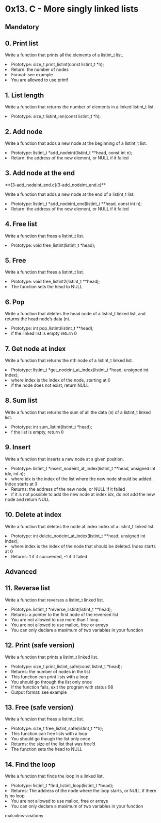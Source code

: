 <h1>0x13. C - More singly linked lists</h1>
<h2>Mandatory</h2>
<h2>0. Print list</h2>
<p>Write a function that prints all the elements of a listint_t list.
	<li> Prototype: size_t print_listint(const listint_t *h);</li>
	<li>Return: the number of nodes</li>
	<li>Format: see example</li>
	<li>You are allowed to use printf</li>
</p>
<h2>1. List length</h2>
<p>Write a function that returns the number of elements in a linked listint_t list.
	<li>Prototype: size_t listint_len(const listint_t *h);</li>
</p>
<h2>2. Add node</h2>
<p>Write a function that adds a new node at the beginning of a listint_t list.
	<li>Prototype: listint_t *add_nodeint(listint_t **head, const int n);</li>
	<li>Return: the address of the new element, or NULL if it failed</li>
</p>
<h2>3. Add node at the end</h2>
**[3-add_nodeint_end.c](3-add_nodeint_end.c)**
<p>Write a function that adds a new node at the end of a listint_t list.

<li>Prototype: listint_t *add_nodeint_end(listint_t **head, const int n);</li>
<li>Return: the address of the new element, or NULL if it failed</li>
</p>
<h2>4. Free list</h2>
<p>Write a function that frees a listint_t list.
	<li>Prototype: void free_listint(listint_t *head);</li>
</p>
<h2>5. Free</h2>
<p>Write a function that frees a listint_t list.
	<li>Prototype: void free_listint2(listint_t **head);</li>
	<li>The function sets the head to NULL</li>
</p>
<h2>6. Pop</h2>
<p>Write a function that deletes the head node of a listint_t linked list, and returns the head node’s data (n).
<li>Prototype: int pop_listint(listint_t **head);</li>
<li>if the linked list is empty return 0</li>
</p>
<h2>7. Get node at index</h2>
<p>Write a function that returns the nth node of a listint_t linked list.
	<li>Prototype: listint_t *get_nodeint_at_index(listint_t *head, unsigned int index);</li>
	<li>where index is the index of the node, starting at 0</li>
	<li>if the node does not exist, return NULL</li>
</p>
<h2>8. Sum list</h2>
<p>Write a function that returns the sum of all the data (n) of a listint_t linked list.
	<li>Prototype: int sum_listint(listint_t *head);</li>
	<li>f the list is empty, return 0</li>
<h2>9. Insert</h2>
<p>Write a function that inserts a new node at a given position.
	<li>Prototype: listint_t *insert_nodeint_at_index(listint_t **head, unsigned int idx, int n);</li>
	<li>where idx is the index of the list where the new node should be added. Index starts at 0</li>
	<li>Returns: the address of the new node, or NULL if it failed</li>
	<li>if it is not possible to add the new node at index idx, do not add the new node and return NULL</li>
</p>
<h2>10. Delete at index</h2>
<p>Write a function that deletes the node at index index of a listint_t linked list.
	<li>Prototype: int delete_nodeint_at_index(listint_t **head, unsigned int index);</li>
	<li>where index is the index of the node that should be deleted. Index starts at 0</li>
	<li>Returns: 1 if it succeeded, -1 if it failed</li>
</p>
<h2>Advanced</h2>
<h2>11. Reverse list</h2>
<p>Write a function that reverses a listint_t linked list.
	<li>Prototype: listint_t *reverse_listint(listint_t **head);</li>
	<li>Returns: a pointer to the first node of the reversed list</li>
	<li>You are not allowed to use more than 1 loop.</li>
	<li>You are not allowed to use malloc, free or arrays</li>
	<li>You can only declare a maximum of two variables in your function</li>

</p>
<h2>12. Print (safe version)</h2>
<p>Write a function that prints a listint_t linked list.
	<li>Prototype: size_t print_listint_safe(const listint_t *head);</li>
	<li>Returns: the number of nodes in the list</li>
	<li>This function can print lists with a loop</li>
	<li>You should go through the list only once</li>
	<li>If the function fails, exit the program with status 98</li>
	<li>Output format: see example</li>
	
</p>
<h2>13. Free (safe version)</h2>
<p>Write a function that frees a listint_t list.
	<li>Prototype: size_t free_listint_safe(listint_t **h);</li>
	<li>This function can free lists with a loop</li>
	<li>You should go though the list only once</li>
	<li>Returns: the size of the list that was free’d</li>
	<li>The function sets the head to NULL</li>
</p>
<h2>14. Find the loop</h2>
<p>Write a function that finds the loop in a linked list.
	<li>Prototype: listint_t *find_listint_loop(listint_t *head);</li>
	<li>Returns: The address of the node where the loop starts, or NULL if there is no loop</li>
	<li>You are not allowed to use malloc, free or arrays</li>
	<li>You can only declare a maximum of two variables in your function</li>

</p>


malcolms-anatomy

